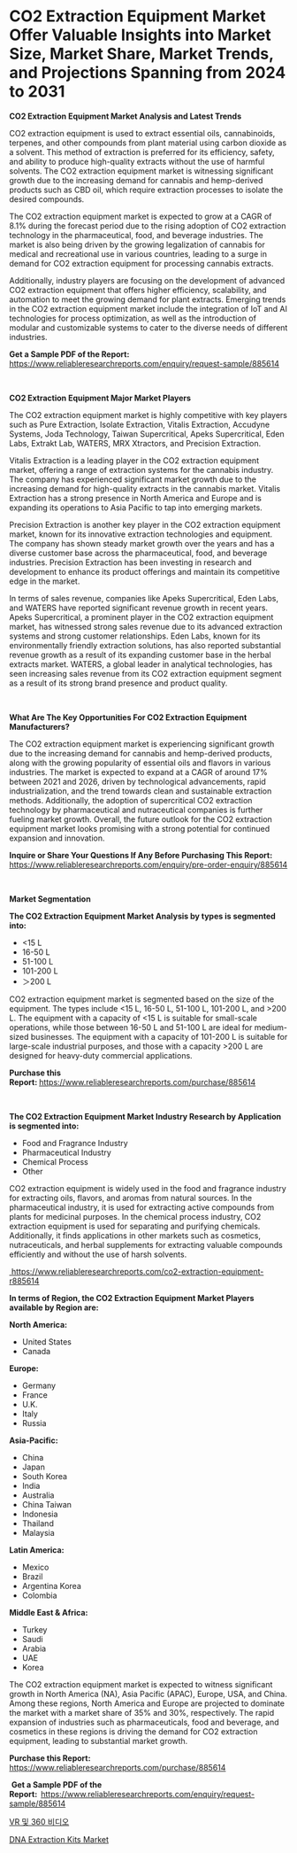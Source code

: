 <p><h1>CO2 Extraction Equipment Market Offer Valuable Insights into Market Size, Market Share, Market Trends, and Projections Spanning from 2024 to 2031</h1></p><p><strong>CO2 Extraction Equipment Market Analysis and Latest Trends</strong></p>
<p><p>CO2 extraction equipment is used to extract essential oils, cannabinoids, terpenes, and other compounds from plant material using carbon dioxide as a solvent. This method of extraction is preferred for its efficiency, safety, and ability to produce high-quality extracts without the use of harmful solvents. The CO2 extraction equipment market is witnessing significant growth due to the increasing demand for cannabis and hemp-derived products such as CBD oil, which require extraction processes to isolate the desired compounds.</p><p>The CO2 extraction equipment market is expected to grow at a CAGR of 8.1% during the forecast period due to the rising adoption of CO2 extraction technology in the pharmaceutical, food, and beverage industries. The market is also being driven by the growing legalization of cannabis for medical and recreational use in various countries, leading to a surge in demand for CO2 extraction equipment for processing cannabis extracts.</p><p>Additionally, industry players are focusing on the development of advanced CO2 extraction equipment that offers higher efficiency, scalability, and automation to meet the growing demand for plant extracts. Emerging trends in the CO2 extraction equipment market include the integration of IoT and AI technologies for process optimization, as well as the introduction of modular and customizable systems to cater to the diverse needs of different industries.</p></p>
<p><strong>Get a Sample PDF of the Report:&nbsp;</strong> <a href="https://www.reliableresearchreports.com/enquiry/request-sample/885614">https://www.reliableresearchreports.com/enquiry/request-sample/885614</a></p>
<p>&nbsp;</p>
<p><strong>CO2 Extraction Equipment Major Market Players</strong></p>
<p><p>The CO2 extraction equipment market is highly competitive with key players such as Pure Extraction, Isolate Extraction, Vitalis Extraction, Accudyne Systems, Joda Technology, Taiwan Supercritical, Apeks Supercritical, Eden Labs, Extrakt Lab, WATERS, MRX Xtractors, and Precision Extraction.</p><p>Vitalis Extraction is a leading player in the CO2 extraction equipment market, offering a range of extraction systems for the cannabis industry. The company has experienced significant market growth due to the increasing demand for high-quality extracts in the cannabis market. Vitalis Extraction has a strong presence in North America and Europe and is expanding its operations to Asia Pacific to tap into emerging markets.</p><p>Precision Extraction is another key player in the CO2 extraction equipment market, known for its innovative extraction technologies and equipment. The company has shown steady market growth over the years and has a diverse customer base across the pharmaceutical, food, and beverage industries. Precision Extraction has been investing in research and development to enhance its product offerings and maintain its competitive edge in the market.</p><p>In terms of sales revenue, companies like Apeks Supercritical, Eden Labs, and WATERS have reported significant revenue growth in recent years. Apeks Supercritical, a prominent player in the CO2 extraction equipment market, has witnessed strong sales revenue due to its advanced extraction systems and strong customer relationships. Eden Labs, known for its environmentally friendly extraction solutions, has also reported substantial revenue growth as a result of its expanding customer base in the herbal extracts market. WATERS, a global leader in analytical technologies, has seen increasing sales revenue from its CO2 extraction equipment segment as a result of its strong brand presence and product quality.</p></p>
<p>&nbsp;</p>
<p><strong>What Are The Key Opportunities For CO2 Extraction Equipment Manufacturers?</strong></p>
<p><p>The CO2 extraction equipment market is experiencing significant growth due to the increasing demand for cannabis and hemp-derived products, along with the growing popularity of essential oils and flavors in various industries. The market is expected to expand at a CAGR of around 17% between 2021 and 2026, driven by technological advancements, rapid industrialization, and the trend towards clean and sustainable extraction methods. Additionally, the adoption of supercritical CO2 extraction technology by pharmaceutical and nutraceutical companies is further fueling market growth. Overall, the future outlook for the CO2 extraction equipment market looks promising with a strong potential for continued expansion and innovation.</p></p>
<p><strong>Inquire or Share Your Questions If Any Before Purchasing This Report:</strong> <a href="https://www.reliableresearchreports.com/enquiry/pre-order-enquiry/885614">https://www.reliableresearchreports.com/enquiry/pre-order-enquiry/885614</a></p>
<p>&nbsp;</p>
<p><strong>Market Segmentation</strong></p>
<p><strong>The CO2 Extraction Equipment Market Analysis by types is segmented into:</strong></p>
<p><ul><li><15 L</li><li>16-50 L</li><li>51-100 L</li><li>101-200 L</li><li>＞200 L</li></ul></p>
<p><p>CO2 extraction equipment market is segmented based on the size of the equipment. The types include <15 L, 16-50 L, 51-100 L, 101-200 L, and >200 L. The equipment with a capacity of <15 L is suitable for small-scale operations, while those between 16-50 L and 51-100 L are ideal for medium-sized businesses. The equipment with a capacity of 101-200 L is suitable for large-scale industrial purposes, and those with a capacity >200 L are designed for heavy-duty commercial applications.</p></p>
<p><strong>Purchase this Report:&nbsp;</strong><a href="https://www.reliableresearchreports.com/purchase/885614">https://www.reliableresearchreports.com/purchase/885614</a></p>
<p>&nbsp;</p>
<p><strong>The CO2 Extraction Equipment Market Industry Research by Application is segmented into:</strong></p>
<p><ul><li>Food and Fragrance Industry</li><li>Pharmaceutical Industry</li><li>Chemical Process</li><li>Other</li></ul></p>
<p><p>CO2 extraction equipment is widely used in the food and fragrance industry for extracting oils, flavors, and aromas from natural sources. In the pharmaceutical industry, it is used for extracting active compounds from plants for medicinal purposes. In the chemical process industry, CO2 extraction equipment is used for separating and purifying chemicals. Additionally, it finds applications in other markets such as cosmetics, nutraceuticals, and herbal supplements for extracting valuable compounds efficiently and without the use of harsh solvents.</p></p>
<p><a href="https://www.reliableresearchreports.com/co2-extraction-equipment-r885614">&nbsp;https://www.reliableresearchreports.com/co2-extraction-equipment-r885614</a></p>
<p><strong>In terms of Region, the CO2 Extraction Equipment Market Players available by Region are:</strong></p>
<p>
    <p> <strong> North America: </strong>
        <ul>
            <li>United States</li>
            <li>Canada</li>
        </ul>
        </p> 
    <p> <strong> Europe: </strong>
        <ul>
            <li>Germany</li>
            <li>France</li>
            <li>U.K.</li>
            <li>Italy</li>
            <li>Russia</li>
        </ul>
        </p> 
    <p> <strong> Asia-Pacific: </strong>
        <ul>
            <li>China</li>
            <li>Japan</li>
            <li>South Korea</li>
            <li>India</li>
            <li>Australia</li>
            <li>China Taiwan</li>
            <li>Indonesia</li>
            <li>Thailand</li>
            <li>Malaysia</li>
        </ul>
        </p> 
    <p> <strong> Latin America: </strong>
        <ul>
            <li>Mexico</li>
            <li>Brazil</li>
            <li>Argentina Korea</li>
            <li>Colombia</li>
        </ul>
        </p> 
    <p> <strong> Middle East & Africa: </strong>
        <ul>
            <li>Turkey</li>
            <li>Saudi</li>
            <li>Arabia</li>
            <li>UAE</li>
            <li>Korea</li>
        </ul>
    </p>
    </p>
<p><p>The CO2 extraction equipment market is expected to witness significant growth in North America (NA), Asia Pacific (APAC), Europe, USA, and China. Among these regions, North America and Europe are projected to dominate the market with a market share of 35% and 30%, respectively. The rapid expansion of industries such as pharmaceuticals, food and beverage, and cosmetics in these regions is driving the demand for CO2 extraction equipment, leading to substantial market growth.</p></p>
<p><strong>Purchase this Report: </strong><a href="https://www.reliableresearchreports.com/purchase/885614">https://www.reliableresearchreports.com/purchase/885614</a></p>
<p>&nbsp;<strong>Get a Sample PDF of the Report:&nbsp;&nbsp;</strong><a href="https://www.reliableresearchreports.com/enquiry/request-sample/885614">https://www.reliableresearchreports.com/enquiry/request-sample/885614</a></p>
<p><strong></strong></p>
<p><p><a href="https://medium.com/@leonidasalazar756/vr-%EB%B0%8F-360-%EB%B9%84%EB%94%94%EC%98%A4-%EC%8B%9C%EC%9E%A5-%EA%B7%9C%EB%AA%A8%EB%8A%94-%EA%B8%80%EB%A1%9C%EB%B2%8C-%EC%82%B0%EC%97%85%EC%97%90%EC%84%9C-%EC%B5%9C%EC%83%81%EC%9D%98-%EB%A7%88%EC%BC%80%ED%8C%85-%EC%B1%84%EB%84%90%EC%9D%84-%EB%82%98%ED%83%80%EB%83%85%EB%8B%88%EB%8B%A4-493fad44dfa0">VR 및 360 비디오</a></p><p><a href="https://meowing-lemming-dd3.notion.site/DNA-Extraction-Kits-Market-Size-Reveals-the-Best-Marketing-Channels-In-Global-Industry-6d0ba39d55384a3da7966f19ab0a58d0">DNA Extraction Kits Market</a></p></p>